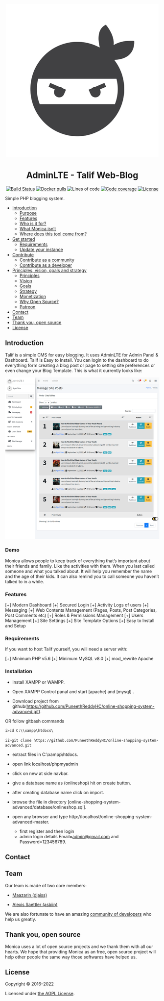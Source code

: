 <p align="center">

<img src='https://raw.githubusercontent.com/arduino-uno/talif-blog/main/images/ninja-logo.png' alt='ninja-logo'/>

<p>
<h1 align="center">AdminLTE - Talif Web-Blog</h1>

<div align="center">

[![Build Status](https://img.shields.io/github/workflow/status/monicahq/monica/Build?style=flat-square&label=Build%20Status)](https://github.com/monicahq/monica/actions)
[![Docker pulls](https://img.shields.io/docker/pulls/library/monica)](https://hub.docker.com/_/monica/)
![Lines of code](https://img.shields.io/tokei/lines/github/monicahq/monica)
[![Code coverage](https://img.shields.io/sonar/coverage/monica?server=https%3A%2F%2Fsonarcloud.io&style=flat-square&label=Coverage%20Status)](https://sonarcloud.io/project/activity?custom_metrics=coverage&amp;graph=custom&amp;id=monica)
[![License](https://img.shields.io/github/license/monicahq/monica)](https://github.com/monicahq/monica/blob/main/LICENSE.md)


</div>

Simple PHP blogging system.

- [Introduction](#introduction)
  - [Purpose](#purpose)
  - [Features](#features)
  - [Who is it for?](#who-is-it-for)
  - [What Monica isn’t](#what-monica-isnt)
  - [Where does this tool come from?](#where-does-this-tool-come-from)
- [Get started](#get-started)
  - [Requirements](#requirements)
  - [Update your instance](#update-your-instance)
- [Contribute](#contribute)
  - [Contribute as a community](#contribute-as-a-community)
  - [Contribute as a developer](#contribute-as-a-developer)
- [Principles, vision, goals and strategy](#principles-vision-goals-and-strategy)
  - [Principles](#principles)
  - [Vision](#vision)
  - [Goals](#goals)
  - [Strategy](#strategy)
  - [Monetization](#monetization)
  - [Why Open Source?](#why-open-source)
  - [Patreon](#patreon)
- [Contact](#contact)
- [Team](#team)
- [Thank you, open source](#thank-you-open-source)
- [License](#license)

## Introduction

Talif is a simple CMS for easy blogging. It uses AdminLTE for Admin Panel & Dashboard.
Talif is Easy to Install. You can login to the dashboard to do everything form creating a blog post or page to setting site preferences or even change your Blog Template. This is what it currently looks like:

<p align="center">

<img src='https://raw.githubusercontent.com/arduino-uno/talif-blog/main/images/screenshot.png' alt='screen-shot'/>

</p>

### Demo

Monica allows people to keep track of everything that’s important about their friends and family. Like the activities with them. When you last called someone and what you talked about. It will help you remember the name and the age of their kids. It can also remind you to call someone you haven’t talked to in a while.

### Features

[+] Modern Dashboard
[+] Secured Login
[+] Activity Logs of users
[+] Messaging
[+] Web Contents Management (Pages, Posts, Post Categories, Post Comments etc)
[+] Roles & Permissions Management
[+] Users Management
[+] Site Settings
[+] Site Template Options
[+] Easy to Install and Setup
    
### Requirements

If you want to host Talif yourself, you will need a server with:

[+] Minimum PHP v5.6
[+] Minimum MySQL v8.0
[+] mod_rewrite Apache

### Installation

- Install XAMPP or WAMPP.

- Open XAMPP Control panal and start [apache] and [mysql] .

- Download project from github(https://github.com/PuneethReddyHC/online-shopping-system-advanced.git).

 OR follow gitbash commands

    i>cd C:\\xampp\htdocs\

    ii>git clone https://github.com/PuneethReddyHC/online-shopping-system-advanced.git

- extract files in C:\\xampp\htdocs\.

- open link localhost/phpmyadmin

- click on new at side navbar.

- give a database name as (onlineshop) hit on create button.

- after creating database name click on import.

- browse the file in directory [online-shopping-system-advanced/database/onlineshop.sql].

- open any browser and type http://localhost/online-shopping-system-advanced-master.

  - first register and then login
  - admin login details  Email=admin@gmail.com and Password=123456789.

## Contact

## Team

Our team is made of two core members:

- [Maazarin (djaiss)](https://github.com/djaiss)

- [Alexis Saettler (asbiin)](https://github.com/asbiin)

We are also fortunate to have an amazing [community of developers](https://github.com/monicahq/monica/graphs/contributors) who help us greatly.

## Thank you, open source

Monica uses a lot of open source projects and we thank them with all our hearts. We hope that providing Monica as an free, open source project will help other people the same way those softwares have helped us.

## License

Copyright © 2016–2022

Licensed under [the AGPL License](/LICENSE.md).
